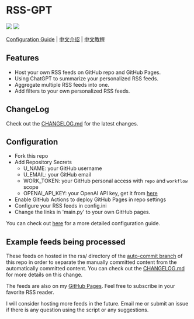 # RSS-GPT

[![](https://img.shields.io/github/actions/workflow/status/yinan-c/RSS-GPT/cron-job.yml?label=cron-job)](https://github.com/yinan-c/RSS-GPT/actions/workflows/cron-job.yml)
[![](https://img.shields.io/github/actions/workflow/status/yinan-c/RSS-GPT/jekyll-gh-pages.yml?label=GitHub%20Pages)](https://github.com/yinan-c/RSS-GPT/actions/workflows/jekyll-gh-pages.yml)


[Configuration Guide](https://yinan.me/rss-gpt-manual-en.html) | [中文介绍](README-zh.md) | [中文教程](https://yinan.me/rss-gpt-manual-zh.html) 

## Features

- Host your own RSS feeds on GitHub repo and GitHub Pages.
- Using ChatGPT to summarize your personalized RSS feeds. 
- Aggregate multiple RSS feeds into one.
- Add filters to your own personalized RSS feeds.

## ChangeLog

Check out the [CHANGELOG.md](CHANGELOG.md) for the latest changes.

## Configuration

- Fork this repo
- Add Repository Secrets
    - U_NAME: your GitHub username
    - U_EMAIL: your GitHub email
    - WORK_TOKEN: your GitHub personal access with `repo` and `workflow` scope
    - OPENAI_API_KEY: your OpenAI API key, get it from [here](https://platform.openai.com/account/api-keys)
- Enable GitHub Actions to deploy GitHub Pages in repo settings
- Configure your RSS feeds in config.ini
- Change the links in 'main.py' to your own GitHub pages.

You can check out [here](https://yinan.me/rss-gpt-manual-en.html) for a more detailed configuration guide.

## Example feeds being processed

These feeds on hosted in the rss/ directory of the [auto-commit branch](https://github.com/yinan-c/RSS-GPT/tree/auto-commit) of this repo in order to separate the manually committed content from the automatically committed content. You can check out the [CHANGELOG.md](CHANGELOG.md) for more details on this change.

The feeds are also on my [GitHub Pages](https://yinan.me/RSS-GPT/rss/). Feel free to subscribe in your favorite RSS reader.

I will consider hosting more feeds in the future. Email me or submit an issue if there is any question using the script or any suggestions.
